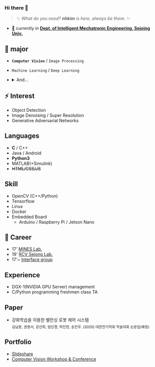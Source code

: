 ### Hi there 👋

> ✨ _What do you need? **nhkim** is here, always be there._ ✨

- 🔭 currently in  [**Dept. of Intelligent Mechatronic Engineering, Sejoing Univ.**](http://imc.sejong.ac.kr/page/sub2_1)

## 🌱 major
- **`Computer Vision`** / `Image Processing`
- `Machine Learning` / `Deep Learning`

- <details><summary>And...</summary>
  <p>
    <sub>Display, CS, ... etc.</sub>
  </p>
</details>

## ⚡ Interest
- Object Detection
- Image Denoising / Super Resolution
- Generative Adversarial Networks

## Languages
- **C** / C++
- Java / Android
- **Python3**
- MATLAB(+Simulink)
- ~~HTML/CSS/JS~~ 

## Skill
- OpenCV (C++/Python)
- Tensorflow
- Linux
- Docker
- Embedded Board
  - Arduino / Raspberry Pi / Jetson Nano

## 👯 Career
- 17' [MINES Lab.](http://home.sejong.ac.kr/~hyungkim/4.html)
- 19' [RCV Sejong Lab.](https://www.rcv.sejong.ac.kr/)
- 17'~ [Interface group](http://interface.or.kr/)

## Experience
- DGX-1(NVIDIA GPU Server) management
- C/Python programming freshmen class TA
## Paper
- 강화학습을 이용한 밸런싱 로봇 제어 시스템<br><sub>김남훈, 권영서, 강산희, 엄단경, 박진현, 송진우. (2020) 대한전기학회 학술대회 논문집(예정)</sub>
<!-- 김민기, 장인권, 이승법. (2019). 다중무선전력전송시스템의 전송 효율 최대화를 위한 공진 최적화 방법론. 대한전기학회 학술대회 논문집, (),  1-2. -->

## Portfolio
- [Slideshare](https://www.slideshare.net/NamhoonKim18)
- [Computer Vision Workshop & Conference](https://www.notion.so/nhk9680/Computer-Vision-ce8a87dd261941fbacc72c7510433cd6)
  
<!-- - I’m looking to collaborate on ... 
- 🤔 I’m looking for help with ...
- 💬 Ask me about ...
- 📫 How to reach me: ...
- 😄 Pronouns: ...
- ⚡ Fun fact: ...
-->
